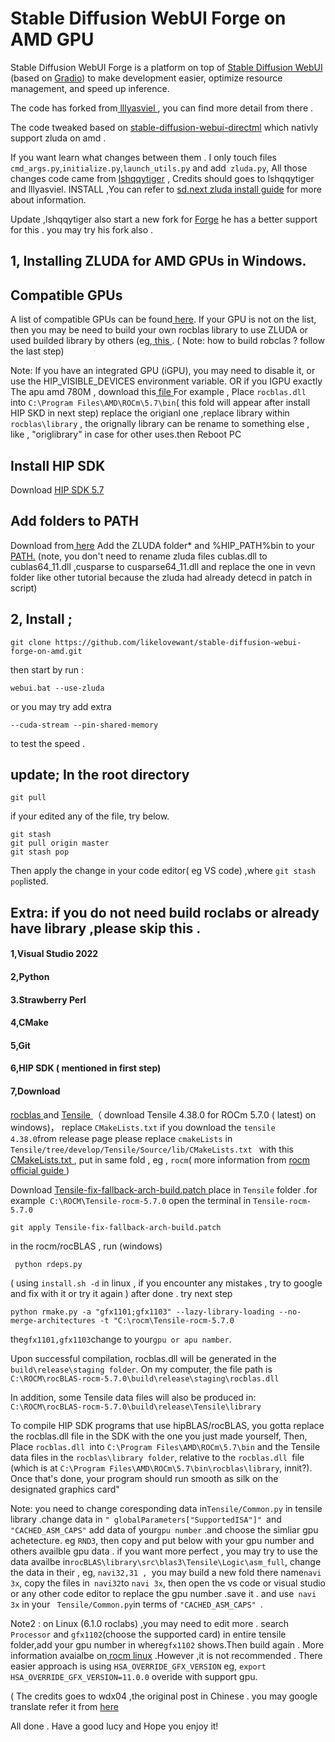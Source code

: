 

# Stable Diffusion WebUI Forge on AMD GPU

Stable Diffusion WebUI Forge is a platform on top of [Stable Diffusion WebUI](https://github.com/AUTOMATIC1111/stable-diffusion-webui) (based on [Gradio](https://www.gradio.app/)) to make development easier, optimize resource management, and speed up inference.

The code has forked from[ lllyasviel ]( https://github.com/lllyasviel/stable-diffusion-webui-forge ), you can find more detail from there .

The code tweaked based on [stable-diffusion-webui-directml](https://github.com/lshqqytiger/stable-diffusion-webui-directml) which nativly support zluda on amd .

If you want learn what changes between them . I only touch files `cmd_args.py`,`initialize.py`,`launch_utils.py` and add` zluda.py`, All those changes code came  from  [ lshqqytiger]( https://github.com/lshqqytiger)  , Credits should goes to lshqqytiger and lllyasviel.
INSTALL ,You can refer to [ sd.next zluda install guide]( https://github.com/vladmandic/automatic/wiki/ZLUDA) for more about information.

Update ,lshqqytiger also start a new fork for [Forge](https://github.com/lshqqytiger/stable-diffusion-webui-amdgpu-forge) he has a better support for this . you may try his fork also .

## 1, Installing ZLUDA for AMD GPUs in Windows.

## Compatible GPUs
A list of compatible GPUs can be found[ here](https://rocm.docs.amd.com/projects/install-on-windows/en/develop/reference/system-requirements.html). If your GPU is not on the list, then you may be need to build your own rocblas library to use ZLUDA or used builded library by others (eg,[ this ]( https://github.com/brknsoul/ROCmLibs/raw/main/ROCmLibs.zip?download=).
( Note: how to build robclas ? follow the last step)

Note: If you have an integrated GPU (iGPU), you may need to disable it, or use the HIP_VISIBLE_DEVICES environment variable. OR if you IGPU exactly The apu amd 780M , download this[ file ](https://github.com/likelovewant/ROCmLibs-for-gfx1103-AMD780M-APU-)
For example , Place `rocblas.dll `into `C:\Program Files\AMD\ROCm\5.7\bin`( this fold will appear after install HIP SKD  in next step) replace the origianl one ,replace library within` rocblas\library` , the orignally library can be rename to something else , like , "origlibrary" in case for other uses.then Reboot PC

## Install HIP SDK
Download [ HIP SDK 5.7](https://www.amd.com/en/developer/resources/rocm-hub/hip-sdk.html)


## Add folders to PATH
Download from[ here](https://github.com/lshqqytiger/ZLUDA/releases/)
Add the ZLUDA folder* and %HIP_PATH%bin to your [PATH.](https://github.com/brknsoul/ROCmLibs/wiki/Adding-folders-to-PATH)
(note, you don't need to rename zluda files cublas.dll to cublas64_11.dll ,cusparse to cusparse64_11.dll and replace the one in vevn folder like other tutorial because the zluda had already detecd in patch in script)

## 2, Install ;

	git clone https://github.com/likelovewant/stable-diffusion-webui-forge-on-amd.git

then start by run : 

	webui.bat --use-zluda



or you may try add extra 

	--cuda-stream --pin-shared-memory  
 
 to test the speed .
## update; In the root directory
	git pull

 if your edited any of the file, try below.

 	git stash  
	git pull origin master  
	git stash pop 

 Then apply the change in your code editor( eg VS code) ,where `git stash pop`listed.


## Extra: if you do not need build roclabs or already have library ,please skip this .
#### 1,Visual Studio 2022
#### 2,Python
#### 3.Strawberry Perl
#### 4,CMake
#### 5,Git
#### 6,HIP SDK ( mentioned in first step)
#### 7,Download 
[ rocblas ]( https://github.com/ROCm/rocBLAS) and [ Tensile ]( https://github.com/ROCm/Tensile)（ download Tensile 4.38.0 for ROCm 5.7.0 ( latest) on windows)， replace ` CMakeLists.txt ` if you download the ` tensile 4.38.0 `from release page please replace `cmakeLists` in `Tensile/tree/develop/Tensile/Source/lib/CMakeLists.txt ` with this [  CMakeLists.txt  ](https://github.com/ROCm/Tensile/tree/develop/Tensile/Source/lib/CMakeLists.txt), put in same fold , eg , `rocm`( more information from  [  rocm official guide   ](https://rocmdocs.amd.com/projects/rocBLAS/en/latest/Windows_Install_Guide.html))

Download [ Tensile-fix-fallback-arch-build.patch ]( https://github.com/likelovewant/ROCmLibs-for-gfx1103-AMD780M-APU-/blob/main/Tensile-fix-fallback-arch-build.patch) place in `Tensile` folder .for example` C:\ROCM\Tensile-rocm-5.7.0`
open the terminal in `Tensile-rocm-5.7.0  `

	git apply Tensile-fix-fallback-arch-build.patch

in the rocm/rocBLAS , run (windows)
     
	 python rdeps.py

( using `install.sh -d` in linux , if you encounter any mistakes , try to google and fix with it or try it again  )
after done . try next step

	python rmake.py -a "gfx1101;gfx1103" --lazy-library-loading --no-merge-architectures -t "C:\rocm\Tensile-rocm-5.7.0

the`gfx1101,gfx1103`change  to your` gpu or apu namber `.

Upon successful compilation, rocblas.dll will be generated in the `build\release\staging folder`. On my computer, the  file path is 	`C:\ROCM\rocBLAS-rocm-5.7.0\build\release\staging\rocblas.dll`

In addition, some Tensile data files will also be produced in: `C:\ROCM\rocBLAS-rocm-5.7.0\build\release\Tensile\library`

To compile HIP SDK programs that use hipBLAS/rocBLAS, you gotta replace the rocblas.dll file in the SDK with the one you just made yourself, Then,  Place `rocblas.dll `into `C:\Program Files\AMD\ROCm\5.7\bin` and the Tensile data files in the `rocblas\library folder`, relative to the `rocblas.dll `file (which is at `C:\Program Files\AMD\ROCm\5.7\bin\rocblas\library`, innit?). Once that's done, your program should run smooth as silk on the designated graphics card"

Note: you need to change coresponding data in`Tensile/Common.py` in tensile library .change data in `" globalParameters["SupportedISA"]" `and `"CACHED_ASM_CAPS"` add data of your`gpu number` .and choose the simliar gpu achetecture. eg `RND3`, then copy and put below with your gpu number and others availble gpu data . if you want more perfect , you may try to use the data availbe in` rocBLAS\library\src\blas3\Tensile\Logic\asm_full `, change the data in their , eg, `navi32,31 , `you may build a new fold there name` navi 3x `, copy the files in` navi32`to `navi 3x`, then open the vs code or visual studio or any other code editor to replace the gpu number .save it . and use` navi 3x` in your ` Tensile/Common.py`in terms of  `"CACHED_ASM_CAPS" `.

Note2 : on Linux (6.1.0 roclabs) ,you may need to edit more . search `Processor` and `gfx1102`(choose the supported card) in entire tensile folder,add your gpu number in where`gfx1102` shows.Then build again . More information avaialbe on[ rocm linux](https://rocm.docs.amd.com/projects/rocBLAS/en/latest/install/Linux_Install_Guide.html#linux-install) .However ,it is not recommended . There easier approach is using `HSA_OVERRIDE_GFX_VERSION` eg, `export HSA_OVERRIDE_GFX_VERSION=11.0.0` overide with support gpu.

( The credits goes to wdx04 ,the original post in Chinese . you may google translate refer it from  [ here  ](https://zhuanlan.zhihu.com/p/680642344)

All done . Have a good lucy and Hope you enjoy it!












